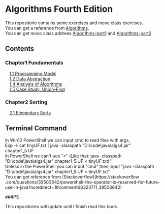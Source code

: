 # Algorithms Fourth Edition
This repositorie contains <Algorithms Fourth Edition> some exercises and mooc class exercises.</br>
You can get a reference from [Algorithms](http://algs4.cs.princeton.edu/home/).</br>
You can get mooc class addrees [Algorithms-part1](https://www.coursera.org/teach/algorithms-part1) and [Algorithms-part2](https://www.coursera.org/teach/algorithms-part2).</br>

Contents
----

### Chapter1 Fundamentals
&emsp;[1.1 Programming Model](https://github.com/SprintGhost/algorithms/tree/master/src/chapter1_1)</br>
&emsp;[1.2 Data Abstraction](https://github.com/SprintGhost/algorithms/tree/master/src/chapter1_2)</br>
&emsp;[1.4 Analysis of Algorithms](https://github.com/SprintGhost/algorithms/tree/master/src/chapter1_4)</br>
&emsp;[1.5 Case Study: Union-Find](https://github.com/SprintGhost/algorithms/tree/master/src/chapter1_5)</br>
### Chapter2 Sorting
&emsp;[2.1 Elementary Sorts](https://github.com/SprintGhost/algorithms/tree/master/src/chapter2_1)</br>

Terminal Command
----
In Win10 PowerShell we can input cmd to read files with args.</br> 
Exp -> cat tinyUF.txt | java -classpath "D:\code\java\algs4.jar" chapter1_5.UF</br>
In PowerShell we can't ues "<" (Like that:  java -classpath "D:\code\java\algs4.jar" chapter1_5.UF < tinyUF.txt)"</br>
Unless in the PowerShell you can input "cmd" then input "java -classpath "D:\code\java\algs4.jar" chapter1_5.UF < tinyUF.txt"</br>
You can get reference from [Stackoverflow](https://stackoverflow .com/questions/39503642/powershell-the-operator-is-reserved-for-future-use-in-java?noredirect=1#comment66324711_39503642)</br> 

###PS

This repositories will update until I finish read this book.</br>

